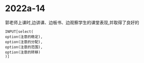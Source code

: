 # 2022a-14
郭老师上课时,边讲课、边板书、边观察学生的课堂表现,并取得了良好的
```meta-bind
INPUT[select(
option(注意的稳定),
option(注意的分配),
option(注意的范围),
option(注意的转移)
)]
```